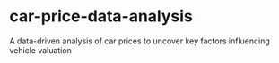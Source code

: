 # car-price-data-analysis
A data-driven analysis of car prices to uncover key factors influencing vehicle valuation
